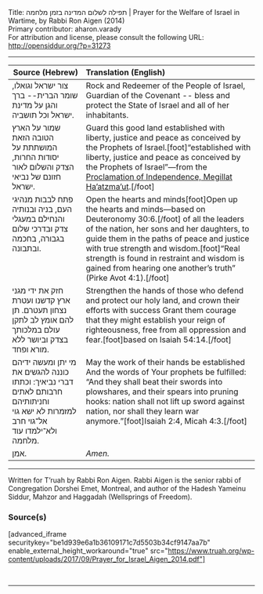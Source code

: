 <html>
<head></head>
<body>
Title: תפילה לשלום המדינה בזמן מלחמה | Prayer for the Welfare of Israel in Wartime, by Rabbi Ron Aigen (2014)<br />
Primary contributor: aharon.varady<br />
For attribution and license, please consult the following URL: <a href="http://opensiddur.org/?p=31273">http://opensiddur.org/?p=31273</a>
<p />
<hr />

<table style="margin-left: auto;margin-right: auto;" class="draggable">
<thead><tr><th id="x" style="text-align: right;">Source (Hebrew)</th><th style="text-align: left;">Translation (English)</th></tr></thead>
<tbody>
<tr><td style="vertical-align:top;">
<div class="liturgy"><span lang="he">
צור ישראל וגואלו, 
שומר הברית--
ברך והגן על מדינת ישראל
וכל תושביה.
</span></div></td>
 
<td style="vertical-align:top;">
<div class="english">
Rock and Redeemer of the People of Israel,
Guardian of the Covenant --
bless and protect the State of Israel 
and all of her inhabitants.
</div></td></tr>


<tr><td style="vertical-align:top;">
<div class="liturgy"><span lang="he">
שמור על הארץ הטובה הזאת
המושתתת על יסודות החרות,
הצדק והשלום
לאור חזונם של נביאי ישראל.
</span></div></td>
 
<td style="vertical-align:top;">
<div class="english">
Guard this good land 
established with liberty, 
justice and peace
as conceived by the Prophets of Israel.[foot]“established with liberty, justice and peace as conceived by the Prophets of Israel”—from the <a href="https://opensiddur.org/readings-and-sourcetexts/mekorot/non-canonical/exoteric/modern/reading-of-the-israeli-declaration-of-independence/">Proclamation of Independence, Megillat Ha’atzma’ut</a>.[/foot]
</div></td></tr>


<tr><td style="vertical-align:top;">
<div class="liturgy"><span lang="he">
פתח לבבות 
מנהיגי העם,
בניה ובנותיה
והנחילם במעגלי צדק ובדרכי שלום
בגבורה, בחכמה ובתבונה.
</span></div></td>
 
<td style="vertical-align:top;">
<div class="english">
Open the hearts and minds[foot]Open up the hearts and minds—based on Deuteronomy 30:6.[/foot]
of all the leaders of the nation, 
her sons and her daughters,
to guide them in the paths of peace and justice 
with true strength and wisdom.[foot]“Real strength is found in restraint and wisdom is gained from hearing one another’s truth” (Pirke Avot 4:1).[/foot]
</div></td></tr>


<tr><td style="vertical-align:top;">
<div class="liturgy"><span lang="he">
חזק את ידי מגני ארץ קדשנו
ועטרת נצחון תעטרם.
תן להם אומץ לב
לתקן עולם במלכותך
בצדק וביושר ללא מורא ופחד.
</span></div></td>
 
<td style="vertical-align:top;">
<div class="english">
Strengthen the hands of those who defend and protect our holy land,
and crown their efforts with success
Grant them courage
that they might establish your reign of righteousness,
free from all oppression and fear.[foot]based on Isaiah 54:14.[/foot]
</div></td></tr>


<tr><td style="vertical-align:top;">
<div class="liturgy"><span lang="he">
מי יתן ומעשה ידיהם כוננה
להגשים את דברי נביאיך:
וכתתו חרבותם לאתים
וחניתותיהם למזמרות
לא ישא גוי אל־גוי חרב
ולא־ילמדו עוד מלחמה.
</span></div></td>
 
<td style="vertical-align:top;">
<div class="english">
May the work of their hands be established
And the words of Your prophets be fulfilled:
“And they shall beat their swords into plowshares,
and their spears into pruning hooks:
nation shall not lift up sword against nation,
nor shall they learn war anymore.”[foot]Isaiah 2:4, Micah 4:3.[/foot]
</div></td></tr>


<tr><td style="vertical-align:top;">
<div class="liturgy"><span lang="he">
אמן.
</span></div></td>
 
<td style="vertical-align:top;">
<div class="english">
<em>Amen.</em>
</div></td></tr>
</tbody></table>

<hr />

Written for T’ruah by Rabbi Ron Aigen. Rabbi Aigen is the senior rabbi of Congregation Dorshei Emet, Montreal, and author of the Hadesh Yameinu Siddur, Mahzor and Haggadah (Wellsprings of Freedom).

<h3>Source(s)</h3>

[advanced_iframe securitykey="be1d939e6a1b36109171c7d5503b34cf9147aa7b" enable_external_height_workaround="true" src="https://www.truah.org/wp-content/uploads/2017/09/Prayer_for_Israel_Aigen_2014.pdf"]

&nbsp;

<hr />

&nbsp;
</body>
</html>
